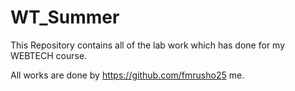 # WT_Summer
This Repository contains all of the lab work which has done for my WEBTECH course.

All works are done by https://github.com/fmrusho25 me.
